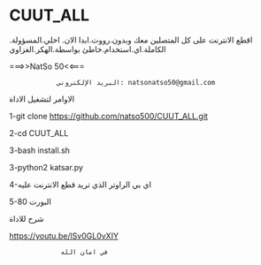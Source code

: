 # CUUT_ALL

اقطع الانترنت على كل المتصلين معك وبدون.رووت.ابدا الان. اخلي.المسؤولة. الكاملة.اي.استخدام.خاطئ بواسطة.الهكر.الغزاوي
         


 ===>>NatSo 50<<===


     
                البريد الإلكتروني: natsonatso50@gmail.com
الاوامر لتشغيل الاداة
 

1-git clone https://github.com/natso500/CUUT_ALL.git


2-cd CUUT_ALL

3-bash install.sh


3-python2 katsar.py


4-اي بي الراوتر الذي تريد قطع الانترنت عليه 


5-80 البورت


شرح للاداة 

 
https://youtu.be/lSv0GL0vXIY



                 في امان الله

